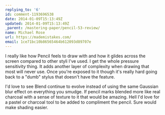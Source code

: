 ```yaml
---
replying_to: '6'
id: comment-1193696538
date: 2014-01-09T15:13:49Z
updated: 2014-01-09T15:13:49Z
_parent: /mastering-paper/pencil-53-review/
name: Michael Rose
url: https://mademistakes.com/
email: 1ce71bc10b86565464b612093d89707e
---
```


I really like how Pencil feels to draw with and how it glides across the
screen compared to other styli I've used. I get the whole pressure sensitivity thing.
It adds another layer of complexity when drawing that most will never use. Once
you're exposed to it though it's really hard going back to a "dumb" stylus that
doesn't have the feature.

I'd love to see Blend continue to evolve instead
of using the same Gaussian blur effect on everything you smudge. If pencil marks
blended more like real charcoal with a sense of texture to it that would be amazing.
Hell I'd love for a pastel or charcoal tool to be added to compliment the pencil.
Sure would make shading easier.

